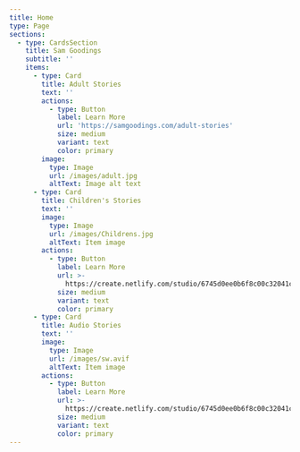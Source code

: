 ```yaml
---
title: Home
type: Page
sections:
  - type: CardsSection
    title: Sam Goodings
    subtitle: ''
    items:
      - type: Card
        title: Adult Stories
        text: ''
        actions:
          - type: Button
            label: Learn More
            url: 'https://samgoodings.com/adult-stories'
            size: medium
            variant: text
            color: primary
        image:
          type: Image
          url: /images/adult.jpg
          altText: Image alt text
      - type: Card
        title: Children's Stories
        text: ''
        image:
          type: Image
          url: /images/Childrens.jpg
          altText: Item image
        actions:
          - type: Button
            label: Learn More
            url: >-
              https://create.netlify.com/studio/6745d0ee0b6f8c00c32041c7#/children
            size: medium
            variant: text
            color: primary
      - type: Card
        title: Audio Stories
        text: ''
        image:
          type: Image
          url: /images/sw.avif
          altText: Item image
        actions:
          - type: Button
            label: Learn More
            url: >-
              https://create.netlify.com/studio/6745d0ee0b6f8c00c32041c7#/audio-stories
            size: medium
            variant: text
            color: primary
---
```

